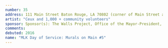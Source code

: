 ```yaml
---
number: 35
address: 111 Main Street Baton Rouge, LA 70802 (corner of Main Street and 11th street)
artist: "Ceux and 1,000 + community volunteers"
sponsor: Sponsor(s): The Walls Project, Office of the Mayor-President, Mid City Redevelopment Alliance, BREC, City Year, Cox Louisiana, Jack & Jill Foundation, Louisiana Delta Service Corps, Forum 35, Big Buddy Program, PPG Paints, Forwards Arts, #10WordStoriesBR, The Futures Fund, Build The Fire, MetroMorphosis, Leadership BR, UpAlliance, Christian Outreach Ministries, CACRC, Small World Intl, Made Groceries, Baton Rouge Music Studios, WHYR Community Radio, Elevator Projects, Destiny Center, Unitarian Church of Baton Rouge, Lanie Bird Design, V.P.C.A, Village Project, Mid City Studios, The RedStick Project, Dialogue On Race Louisiana, The Boys & Girls Club of Greater Baton Rouge, and Lamar Advertising Company
comments: 
debuted: 2016
name: "MLK Day of Service: Murals on Main #5"
---
```

